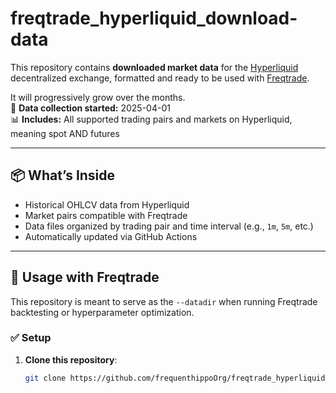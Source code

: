 # freqtrade_hyperliquid_download-data

This repository contains **downloaded market data** for the [Hyperliquid](https://hyperliquid.xyz) decentralized exchange, formatted and ready to be used with [Freqtrade](https://www.freqtrade.io).

It will progressively grow over the months.  
📅 **Data collection started:** 2025-04-01  
📊 **Includes:** All supported trading pairs and markets on Hyperliquid, meaning spot AND futures

---

## 📦 What’s Inside

- Historical OHLCV data from Hyperliquid
- Market pairs compatible with Freqtrade
- Data files organized by trading pair and time interval (e.g., `1m`, `5m`, etc.)
- Automatically updated via GitHub Actions

---

## 🔄 Usage with Freqtrade

This repository is meant to serve as the `--datadir` when running Freqtrade backtesting or hyperparameter optimization.

### ✅ Setup

1. **Clone this repository**:
   ```bash
   git clone https://github.com/frequenthippoOrg/freqtrade_hyperliquid_download-data.git
